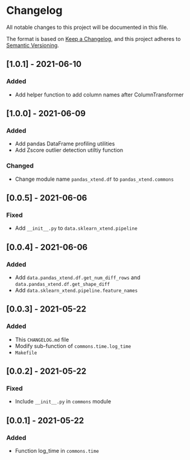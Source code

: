 # Changelog

All notable changes to this project will be documented in this file.

The format is based on [Keep a Changelog](https://keepachangelog.com/en/1.0.0/),
and this project adheres to [Semantic Versioning](https://semver.org/spec/v2.0.0.html).

## [1.0.1] - 2021-06-10
### Added
- Add helper function to add column names after ColumnTransformer

## [1.0.0] - 2021-06-09
### Added
- Add pandas DataFrame profiling utilities
- Add Zscore outlier detection utiltiy function

### Changed
- Change module name `pandas_xtend.df` to `pandas_xtend.commons`

## [0.0.5] - 2021-06-06
### Fixed
- Add `__init__.py` to `data.sklearn_xtend.pipeline`

## [0.0.4] - 2021-06-06
### Added
- Add `data.pandas_xtend.df.get_num_diff_rows` and `data.pandas_xtend.df.get_shape_diff`
- Add `data.sklearn_xtend.pipeline.feature_names`


## [0.0.3] - 2021-05-22
### Added
- This `CHANGELOG.md` file
- Modify sub-function of `commons.time.log_time`
- `Makefile`


## [0.0.2] - 2021-05-22
### Fixed
- Include `__init__.py` in `commons` module


## [0.0.1] - 2021-05-22
### Added
- Function log_time in `commons.time`
